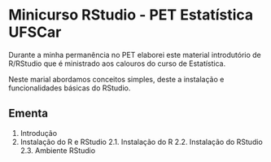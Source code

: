 # Minicurso RStudio - PET Estatística UFSCar
Durante a minha permanência no PET elaborei este material introdutório de R/RStudio que é ministrado aos calouros do curso de Estatística.

Neste marial abordamos conceitos simples, deste a instalação e funcionalidades básicas do RStudio.

## __Ementa__
1. Introdução
2. Instalação do R e RStudio
    2.1. Instalação do R
    2.2. Instalação do RStudio
    2.3. Ambiente RStudio
